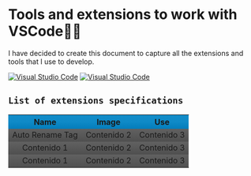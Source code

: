 # **Tools and extensions to work with VSCode**👩‍💻

I have decided to create this document to capture all the extensions and tools that I use to develop.

[![Visual Studio Code](https://badgen.net/badge/icon/vCurrent?icon=linkedin&label=VSCode&color=blue)](https://code.visualstudio.com/)
[![Visual Studio Code](https://badgen.net/badge/icon/Extensions?icon=linkedin&label=VSCode&color=blue)](https://marketplace.visualstudio.com/VSCode)

## `List of extensions specifications`

<table style="text-align: center;">
  <tr style="background: linear-gradient(to bottom, #128cc9, #0f8ac7, #037dbb);">
    <th>Name</th>
    <th>Image</th>
    <th>Use</th>
  </tr>
  <tr style="background: linear-gradient(to bottom, #616161, #4f4f4f);">
    <td>Auto Rename Tag</td>
    <td>Contenido 2</td>
    <td>Contenido 3</td>
  </tr>
  <tr style="background: linear-gradient(to bottom, #616161, #4f4f4f);">
    <td>Contenido 1</td>
    <td>Contenido 2</td>
    <td style="border:1px">Contenido 3</td>
  </tr>
  <tr style="background: linear-gradient(to bottom, #616161, #4f4f4f);">
    <td>Contenido 1</td>
    <td>Contenido 2</td>
    <td>Contenido 3</td>
  </tr>
</table>
